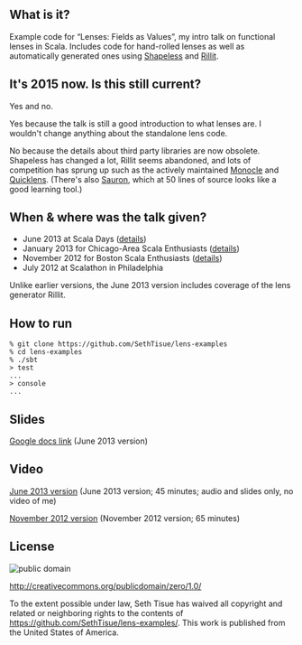 ## What is it?

Example code for “Lenses: Fields as Values”, my intro talk on functional lenses in Scala. Includes code for hand-rolled lenses as well as automatically generated ones using [Shapeless](https://github.com/milessabin/shapeless/) and [Rillit](https://github.com/travisbrown/rillit).

## It's 2015 now. Is this still current?

Yes and no.

Yes because the talk is still a good introduction to what lenses are. I wouldn't change anything about the standalone lens code.

No because the details about third party libraries are now obsolete. Shapeless has changed a lot, Rillit seems abandoned, and lots of competition has sprung up such as the actively maintained [Monocle](https://github.com/julien-truffaut/Monocle) and [Quicklens](https://github.com/adamw/quicklens). (There's also [Sauron](https://github.com/pathikrit/sauron), which at 50 lines of source looks like a good learning tool.)

## When & where was the talk given?

 * June 2013 at Scala Days ([details](http://scaladays.org/#/june-11/room2/16:30-17:15/Lenses%3A-Fields-as-Values))
 * January 2013 for Chicago-Area Scala Enthusiasts ([details](http://www.meetup.com/chicagoscala/events/95809062/))
 * November 2012 for Boston Scala Enthusiasts ([details](http://www.meetup.com/boston-scala/events/90994702/))
 * July 2012 at Scalathon in Philadelphia

Unlike earlier versions, the June 2013 version includes coverage of the lens generator Rillit.

## How to run

```text
% git clone https://github.com/SethTisue/lens-examples
% cd lens-examples
% ./sbt
> test
...
> console
...
```

## Slides

[Google docs link](https://docs.google.com/presentation/d/1zW1Gm2M_x_cn9pGp6LQDwHDXQ4WSa4JTBQe1ADBtKjw/edit?usp=sharing) (June 2013 version)

## Video

[June 2013 version](http://www.parleys.com/play/51c387cae4b0ed8770356869) (June 2013 version; 45 minutes; audio and slides only, no video of me)

[November 2012 version](https://www.youtube.com/watch?v=BiHH3LzKV04) (November 2012 version; 65 minutes)

## License

![public domain](http://i.creativecommons.org/p/zero/1.0/88x31.png)

http://creativecommons.org/publicdomain/zero/1.0/

To the extent possible under law, Seth Tisue has waived all copyright and related or neighboring rights to the contents of https://github.com/SethTisue/lens-examples/. This work is published from the United States of America.
